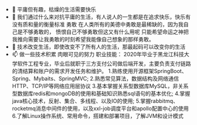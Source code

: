 
- 👋 平庸但有趣，枯燥的生活需要快乐
- 👀 我们通过什么来对抗平庸的生活，有人说人的一生都是在追求快乐，快乐有没有质和量的衡量标准
      勇敢
      在人类所有的美德中勇敢是最稀缺的，因为我自己是不够勇敢的，
      愤恨自己不够勇敢但这又有什么用呢
      只能希望命运之神把我推向需要让我勇敢的时刻希望我能像自己想象的那样勇敢。
- 🌱 技术改变生活，即使改变不了所有人的生活，那最起码可以改变你的生活
- 📫 做一些技术积累 肉眼可见的努力
职业技能：
    2020年毕业于黑龙江科技大学软件工程专业，毕业后就职于三方支付公司做后端开发，主要负责支付链路的清结算和账户的需求开发任务和维护。
    1.熟练使用开源框架SpringBoot、Spring、Mybaits、SpringMVC;
    2.熟悉常见算法，数据结构及网络通信HTTP、TCP/IP等网络应用层协议
    3.基本掌握关系型数据库MySQL，非关系型数据库redis和mongoDB的使用和基础知识熟悉sql语句的基本优化;
    4.掌握java核心技术，反射、集合、多线程、以及IO的使用;
    5.掌握rabbitmq、rocketmq消息中间件的使用，以及xxl-job调度平台和apollo配置中心的使用
    6.了解Linux操作系统、常用命令，搭建和部署项目，了解JVM和设计模式